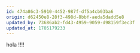 ```yaml
---
id: 474a86c3-5910-4452-987f-df5a4cb03ba6
origin: d62450e8-28f3-498d-8bbf-aeda5dadd5e8
updated_by: 73686ab2-fd43-4959-9059-d98159f3ec3f
updated_at: 1705179233
---
```

hola !!!!
